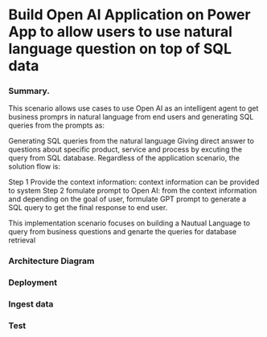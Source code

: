 # Build Open AI Application on Power App to allow users to use natural language question on top of SQL data
### Summary.

This scenario allows use cases to use Open AI as an intelligent agent to get business promprs in natural language from end users and generating SQL queries from the prompts as:

Generating SQL queries from the natural language 
Giving direct answer to questions about specific product, service and process by excuting the query from SQL database.
Regardless of the application scenario, the solution flow is:

Step 1 Provide the context information: context information can be provided to system 
Step 2 fomulate prompt to Open AI: from the context information and depending on the goal of user, formulate GPT prompt to generate a SQL query to get the final response to end user. 

This implementation scenario focuses on building a Nautual Language to query from business questions and genarte the queries for database retrieval 
### Architecture Diagram


### Deployment
### Ingest data
### Test


